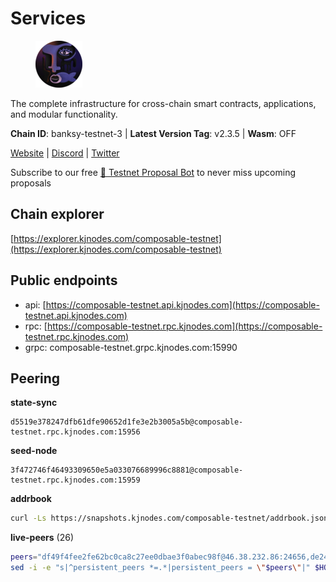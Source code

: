 # Services

<figure><img src="https://raw.githubusercontent.com/kj89/cosmos-images/main/logos/composable.png" alt=""><figcaption></figcaption></figure>

The complete infrastructure for cross-chain smart  contracts, applications, and modular functionality.

**Chain ID**: banksy-testnet-3 | **Latest Version Tag**: v2.3.5 | **Wasm**: OFF

[Website](https://www.composable.finance) | [Discord](https://discord.gg/composable) | [Twitter](https://twitter.com/ComposableFin)



Subscribe to our free [🤖 Testnet Proposal Bot](https://t.me/kjnodes_testnet_proposal_bot) to never miss upcoming proposals


## Chain explorer
[https://explorer.kjnodes.com/composable-testnet](https://explorer.kjnodes.com/composable-testnet)

## Public endpoints

* api: [https://composable-testnet.api.kjnodes.com](https://composable-testnet.api.kjnodes.com)
* rpc: [https://composable-testnet.rpc.kjnodes.com](https://composable-testnet.rpc.kjnodes.com)
* grpc: composable-testnet.grpc.kjnodes.com:15990

## Peering

**state-sync**

```text
d5519e378247dfb61dfe90652d1fe3e2b3005a5b@composable-testnet.rpc.kjnodes.com:15956
```

**seed-node**

```text
3f472746f46493309650e5a033076689996c8881@composable-testnet.rpc.kjnodes.com:15959
```

**addrbook**
```bash
curl -Ls https://snapshots.kjnodes.com/composable-testnet/addrbook.json > $HOME/.banksy/config/addrbook.json
```

**live-peers** (26)
```bash
peers="df49f4fee2fe62bc0ca8c27ee0dbae3f0abec98f@46.38.232.86:24656,de24eace0af969355bdc050d438e031bea311459@65.21.106.106:34656,d5519e378247dfb61dfe90652d1fe3e2b3005a5b@65.109.68.190:15956,de2410e83b86e74a4569e0c120846b67c204f5bc@65.108.226.183:22256,f75c4ca083ff3ecc40777e63cb9a28d6458d1d1d@207.180.246.161:26616,eba3bc4613f3dac61201374ce09bee1fad00dc54@51.91.219.141:44003,4b689b965366ea2d9aad4bd1343ca37d6f18186a@65.109.92.240:21206,4b398ed5ecdd938ab8332b2722dfb6dbcd9a69fe@207.180.249.127:26616,5c2a752c9b1952dbed075c56c600c3a79b58c395@195.3.220.21:26976,364b8245e72f083b0aa3e0d59b832020b66e9e9d@65.109.80.150:21500,4d3873e7d858f2cb710fea20c88445ef97d3ae60@37.27.17.146:19656,c2dbb5dbf1c9382e2eebe2a0ceeff0b4fc57f8ce@65.109.60.19:36656,8390e4faca502620c177edcb8ee6ef7e57b5fcab@65.109.33.48:21656,8f912ac69f9e36f7db9ec98879062f25b010484d@203.96.179.106:36656,d2deff06cf95c0d016d8f65822e1c74ce2af9def@95.217.58.111:26656,93418eb0d95d34dfda8818e7abf4cd4679f51e39@91.144.171.205:26656,89649e448f60b603a3a56205cd4a98d7ea141ab9@208.113.135.109:26656,33d01ca326bb21c3e02c6f05b9cb530eea93c39d@65.109.23.237:30536,72277f057ceace166b8c4ade796689cb1e394caf@89.179.33.100:15956,0851c005dd9aed50db962998989718987099f834@94.130.94.180:26656,5a331fc6afa9ae7cbd6c9ebf39358161052c962b@65.109.65.248:37656,3f0727b11da4dc792fe2dfb34214cf45fadd4a15@95.216.67.178:26656,783e682b38c0565082fe5d897b24feebf687c52b@65.108.13.154:37656,8bc61c9c1901a7f35adabaaf29fe05215bb77298@24.158.14.210:26656,ca3396dcbc8786df44fdc0d96726b8d1a2338856@116.202.227.117:15956,d9c51e0053fc0a0b1bcd0ba3880d8c70f49f496f@65.109.28.226:24656"
sed -i -e "s|^persistent_peers *=.*|persistent_peers = \"$peers\"|" $HOME/.banksy/config/config.toml
```
